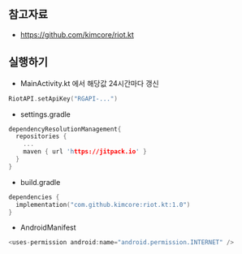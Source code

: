 
## 참고자료 
* https://github.com/kimcore/riot.kt


## 실행하기 

* MainActivity.kt 에서 해당값 24시간마다 갱신 
```c
RiotAPI.setApiKey("RGAPI-...")
```

* settings.gradle 
```c
dependencyResolutionManagement{
  repositories {
    ...
    maven { url 'https://jitpack.io' } 
  }
}
```
* build.gradle 
```c
dependencies {
  implementation("com.github.kimcore:riot.kt:1.0") 
}
```
* AndroidManifest  
```c
<uses-permission android:name="android.permission.INTERNET" />
```
